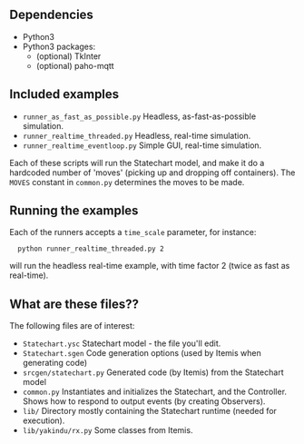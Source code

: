 ## Dependencies

 * Python3
 * Python3 packages:
   * (optional) TkInter
   * (optional) paho-mqtt

## Included examples

 * `runner_as_fast_as_possible.py` Headless, as-fast-as-possible simulation.
 * `runner_realtime_threaded.py` Headless, real-time simulation.
 * `runner_realtime_eventloop.py` Simple GUI, real-time simulation.

Each of these scripts will run the Statechart model, and make it do a hardcoded number of 'moves' (picking up and dropping off containers). The `MOVES` constant in `common.py` determines the moves to be made.

## Running the examples

Each of the runners accepts a `time_scale` parameter, for instance:
```
  python runner_realtime_threaded.py 2
```
will run the headless real-time example, with time factor 2 (twice as fast as real-time).

## What are these files??

The following files are of interest:

 * `Statechart.ysc` Statechart model - the file you'll edit.
 * `Statechart.sgen` Code generation options (used by Itemis when generating code)
 * `srcgen/statechart.py` Generated code (by Itemis) from the Statechart model
 * `common.py` Instantiates and initializes the Statechart, and the Controller. Shows how to respond to output events (by creating Observers).
 * `lib/` Directory mostly containing the Statechart runtime (needed for execution).
 * `lib/yakindu/rx.py` Some classes from Itemis.
